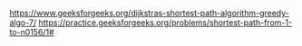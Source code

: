 https://www.geeksforgeeks.org/dijkstras-shortest-path-algorithm-greedy-algo-7/
https://practice.geeksforgeeks.org/problems/shortest-path-from-1-to-n0156/1#